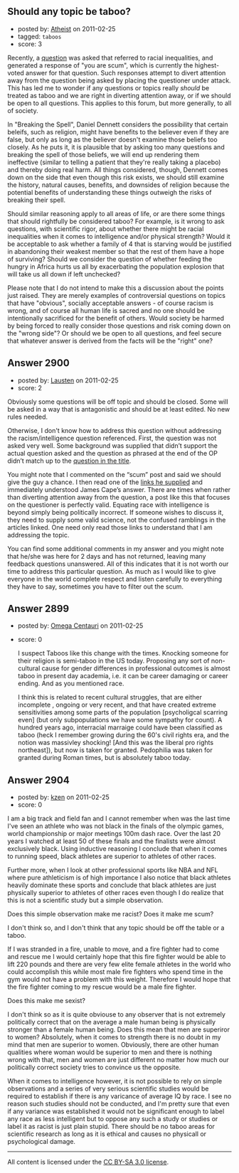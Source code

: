 ## Should any topic be taboo?

- posted by: [Atheist](https://stackexchange.com/users/-1/1130-atheist) on 2011-02-25
- tagged: `taboos`
- score: 3

Recently, a [question][1] was asked that referred to racial inequalities, and generated a response of "you are scum", which is currently the highest-voted answer for that question.  Such responses attempt to divert attention away from the question being asked by placing the questioner under attack.  This has led me to wonder if any questions or topics really *should* be treated as taboo and we are right in diverting attention away, or if we should be open to all questions.  This applies to this forum, but more generally, to all of society.

In "Breaking the Spell", Daniel Dennett considers the possibility that certain beleifs, such as religion, might have benefits to the believer even if they are false, but only as long as the believer doesn't examine those beliefs too closely.  As he puts it, it is plausible that by asking too many questions and breaking the spell of those beliefs, we will end up rendering them ineffective (similar to telling a patient that they're really taking a placebo) and thereby doing real harm.  All things considered, though, Dennett comes down on the side that even though this risk exists, we should still examine the history, natural causes, benefits, and downsides of religion because the potential benefits of understanding these things outweigh the risks of breaking their spell.

Should similar reasoning apply to all areas of life, or are there some things that should rightfully be considered taboo?  For example, is it wrong to ask questions, with scientific rigor, about whether there might be racial inequalities when it comes to intelligence and/or physical strength?  Would it be acceptable to ask whether a family of 4 that is starving would be justified in abandoning their weakest member so that the rest of them have a hope of surviving?  Should we consider the question of whether feeding the hungry in Africa hurts us all by exacerbating the population explosion that will take us all down if left unchecked?

Please note that I do not intend to make this a discussion about the points just raised.  They are merely examples of controversial questions on topics that have "obvious", socially acceptable answers - of course racism is wrong, and of course all human life is sacred and no one should be intentionally sacrificed for the benefit of others.  Would society be harmed by being forced to really consider those questions and risk coming down on the "wrong side"?  Or should we be open to all questions, and feel secure that whatever answer is derived from the facts will be the "right" one?



  [1]: http://atheism.stackexchange.com/questions/2822/has-the-new-atheist-movement-really-tried-hard-to-grapple-with-what-drives-people


## Answer 2900

- posted by: [Lausten](https://stackexchange.com/users/-1/584-lausten) on 2011-02-25
- score: 2

<p>Obviously some questions will be off topic and should be closed. Some will be asked in a way that is antagonistic and should be at least edited. No new rules needed. </p>

<p>Otherwise, I don't know how to address this question without addressing the racism/intelligence question referenced. First, the question was not asked very well. Some background was supplied that didn’t support the actual question asked and the question as phrased at the end of the OP didn’t match up to the <a href="http://atheism.stackexchange.com/questions/2822/has-the-new-atheist-movement-really-tried-hard-to-grapple-with-what-drives-people">question in the title</a>.</p>

<p>You might note that I commented on the “scum” post and said we should give the guy a chance. I then read one of the <a href="http://www.gnxp.com/blog/2007/10/james-watson-tells-inconvenient-truth_296.php" rel="nofollow">links he supplied</a> and immediately understood James Cape’s answer. There are times when rather than diverting attention away from the question, a post like this that focuses on the questioner is perfectly valid. Equating race with intelligence is beyond simply being politically incorrect. If someone wishes to discuss it, they need to supply some valid science, not the confused ramblings in the articles linked. One need only read those links to understand that I am addressing the topic. </p>

<p>You can find some additional comments in my answer and you might note that he/she was here for 2 days and has not returned, leaving many feedback questions unanswered. All of this indicates that it is not worth our time to address this particular question. As much as I would like to give everyone in the world complete respect and listen carefully to everything they have to say, sometimes you have to filter out the scum. </p>



## Answer 2899

- posted by: [Omega Centauri](https://stackexchange.com/users/-1/432-omega-centauri) on 2011-02-25
- score: 0

  I suspect Taboos like this change with the times. Knocking someone for their religion is semi-taboo in the US today. Proposing any sort of non-cultural cause for gender differences in professional outcomes is almost taboo in present day academia, i.e. it can be career damaging or career ending. And as you mentioned race.

  I think this is related to recent cultural struggles, that are either incomplete , ongoing or very recent, and that have created extreme sensitivities among some parts of the population [psycholigcal scarring even] (but only subpopulations we have some sympathy for count). A hundred years ago, interracial marraige could have been classified as taboo (heck I remember growing during the 60's civil rights era, and the notion was massivley shocking! [And this was the liberal pro rights northeast]), but now is taken for granted. Pedophilia was taken for granted during Roman times, but is absolutely taboo today.


## Answer 2904

- posted by: [kzen](https://stackexchange.com/users/-1/808-kzen) on 2011-02-25
- score: 0

I am a big track and field fan and I cannot remember when was the last time I've seen an athlete who was not black in the finals of the olympic games, world championship or major meetings 100m dash race. Over the last 20 years I watched at least 50 of these finals and the finalists were almost exclusively black. 
Using inductive reasoning I conclude that when it comes to running speed, black athletes are superior to athletes of other races.

Further more, when I look at other professional sports like NBA and NFL where pure athleticism is of high importance I also notice that black athletes heavily dominate these sports and conclude that black athletes are just physically superior to athletes of other races even though I do realize that this is not a scientific study but a simple observation.

Does this simple observation make me racist? Does it make me scum?

I don't think so, and I don't think that any topic should be off the table or a taboo.

If I was stranded in a fire, unable to move, and a fire fighter had to come and rescue me I would certainly hope that this fire fighter would be able to lift 220 pounds and there are very few elite female athletes in the world who could accomplish this while most male fire fighters who spend time in the gym would not have a problem with this weight. Therefore I would hope that the fire fighter coming to my rescue would be a male fire fighter.

Does this make me sexist?

I don't think so as it is quite obviouse to any observer that is not extremely politically correct that on the average a male human being is physically stronger than a female human being. Does this mean that men are superiror to women? Absolutely, when it comes to strength there is no doubt in my mind that men are superior to women. Obviously, there are other human qualities where woman would be superior to men and there is nothing wrong with that, men and women are just different no matter how much our politically correct society tries to convince us the opposite.

When it comes to intelligence however, it is not possible to rely on simple observations and a series of very serious scientific studies would be required to establish if there is any varicance of average IQ by race. I see no reason such studies should not be conducted, and I'm pretty sure that even if any variance was established it would not be significant enough to label any race as less intelligent but to oppose any such a study or studies or label it as racist is just plain stupid. There should be no taboo areas for scientific research as long as it is ethical and causes no physicall or psychological damage.



---

All content is licensed under the [CC BY-SA 3.0 license](https://creativecommons.org/licenses/by-sa/3.0/).
